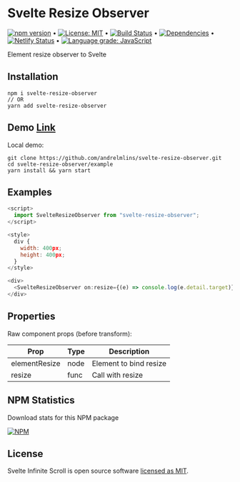 # Svelte Resize Observer

[![npm version](https://badge.fury.io/js/svelte-resize-observer.svg)](https://www.npmjs.com/package/svelte-resize-observer) &bull; [![License: MIT](https://img.shields.io/badge/License-MIT-yellow.svg)](https://github.com/andrelmlins/svelte-resize-observer/blob/master/LICENSE) &bull; [![Build Status](https://travis-ci.com/andrelmlins/svelte-resize-observer.svg?branch=master)](https://travis-ci.com/andrelmlins/svelte-resize-observer) &bull; [![Dependencies](https://david-dm.org/andrelmlins/svelte-resize-observer.svg)](https://david-dm.org/andrelmlins/svelte-resize-observer) &bull; [![Netlify Status](https://api.netlify.com/api/v1/badges/a16b6807-8f05-4e03-8ed4-33e5162155bb/deploy-status)](https://app.netlify.com/sites/svelte-resize-observer/deploys) &bull; [![Language grade: JavaScript](https://img.shields.io/lgtm/grade/javascript/g/andrelmlins/svelte-resize-observer.svg?logo=lgtm&logoWidth=18)](https://lgtm.com/projects/g/andrelmlins/svelte-resize-observer/context:javascript)

Element resize observer to Svelte

## Installation

```
npm i svelte-resize-observer
// OR
yarn add svelte-resize-observer
```

## Demo [Link](https://svelte-resize-observer.netlify.com/)

Local demo:

```
git clone https://github.com/andrelmlins/svelte-resize-observer.git
cd svelte-resize-observer/example
yarn install && yarn start
```

## Examples

```js
<script>
  import SvelteResizeObserver from "svelte-resize-observer";
</script>

<style>
  div {
    width: 400px;
    height: 400px;
  }
</style>

<div>
  <SvelteResizeObserver on:resize={(e) => console.log(e.detail.target)} />
</div>
```

## Properties

Raw component props (before transform):

| Prop          | Type | Description            |
| ------------- | ---- | ---------------------- |
| elementResize | node | Element to bind resize |
| resize        | func | Call with resize       |

## NPM Statistics

Download stats for this NPM package

[![NPM](https://nodei.co/npm/svelte-resize-observer.png)](https://nodei.co/npm/svelte-resize-observer/)

## License

Svelte Infinite Scroll is open source software [licensed as MIT](https://github.com/andrelmlins/svelte-resize-observer/blob/master/LICENSE).
